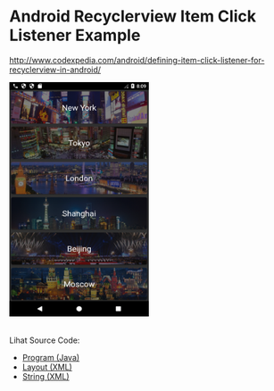 # Android Recyclerview Item Click Listener Example

http://www.codexpedia.com/android/defining-item-click-listener-for-recyclerview-in-android/

<img src="https://github.com/codexpedia/android_recycleview_item_listener/blob/master/captures/main.png" width="250" height="420" /><br><br>

Lihat Source Code:<br>
- <a href="https://github.com/RizkyKhapidsyah/SK-Android-RecycleView-Item-Listener__JVm/tree/master/app/src/main/java/com/example/recycleview_click_listener">Program (Java)</a><br>
- <a href="https://github.com/RizkyKhapidsyah/SK-Android-RecycleView-Item-Listener__JVm/tree/master/app/src/main/res/layout">Layout (XML)</a><br>
- <a href="https://github.com/RizkyKhapidsyah/SK-Android-RecycleView-Item-Listener__JVm/blob/master/app/src/main/res/values/strings.xml">String (XML)</a>
